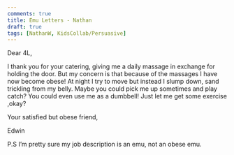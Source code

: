 ```yaml
---
comments: true
title: Emu Letters - Nathan
draft: true
tags: [NathanW, KidsCollab/Persuasive]
---
```


Dear 4L,

I  thank you for your catering, giving me a daily massage in exchange for holding the door. But my concern is that  because of the massages I have now become obese! At night I try to move but instead I slump down, sand trickling from my belly. Maybe you could pick me up sometimes and play catch? You could even use me as a dumbbell! Just let me get some exercise ,okay?

Your satisfied but obese friend,

Edwin

P.S I’m pretty sure my job description is an emu, not an obese emu.

